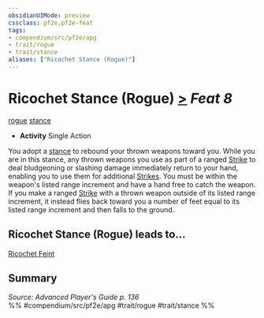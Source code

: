 ```yaml
---
obsidianUIMode: preview
cssclass: pf2e,pf2e-feat
tags:
- compendium/src/pf2e/apg
- trait/rogue
- trait/stance
aliases: ["Ricochet Stance (Rogue)"]
---
```

# Ricochet Stance (Rogue)  [>](../../rules/core-rulebook/chapter-9-playing-the-game.md#Actions "Single Action") *Feat 8*  
[rogue](../../rules/traits/rogue.md)  [stance](../../rules/traits/stance.md)  

- **Activity** Single Action

You adopt a [stance](../../rules/traits/stance.md) to rebound your thrown weapons toward you. While you are in this stance, any thrown weapons you use as part of a ranged [Strike](../../rules/actions/strike.md) to deal bludgeoning or slashing damage immediately return to your hand, enabling you to use them for additional [Strikes](../../rules/actions/strike.md). You must be within the weapon's listed range increment and have a hand free to catch the weapon. If you make a ranged [Strike](../../rules/actions/strike.md) with a thrown weapon outside of its listed range increment, it instead flies back toward you a number of feet equal to its listed range increment and then falls to the ground.

## Ricochet Stance (Rogue) leads to...

[Ricochet Feint](ricochet-feint-apg.md)

## Summary

*Source: Advanced Player's Guide p. 136*  
%% #compendium/src/pf2e/apg #trait/rogue #trait/stance %%